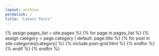 ```yaml
---
layout: archive
permalink: /
title: "Latest Posts"
---
```


<div class="tiles">
  {% assign pages_list = site.pages %}
  {% for page in pages_list %}
    {% assign category = page.category | default: page.title %}
    {% for post in site.categories[category] %}
      {% include post-grid.html %}
    {% endfor %}
      {% endif %}
    {% endfor %}
</div>
